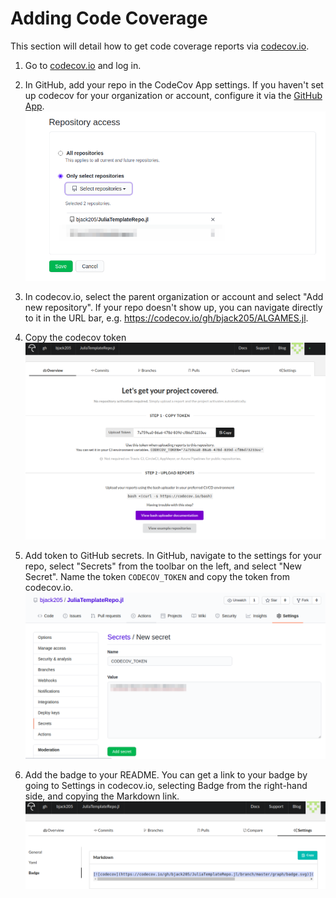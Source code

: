 # Adding Code Coverage
This section will detail how to get code coverage reports via
[codecov.io](https://codecov.io/).

1. Go to [codecov.io](https://codecov.io/) and log in.

2. In GitHub, add your repo in the CodeCov App settings. If you haven't set up codecov for
    your organization or account, configure it via the [GitHub App](https://github.com/apps/codecov).
    ![cc_add](images/codecov_addrepo.png)

3. In codecov.io, select the parent organization or account and select "Add new repository".
    If your repo doesn't show up, you can navigate directly to it in the URL bar, e.g.
    https://codecov.io/gh/bjack205/ALGAMES.jl.

4. Copy the codecov token
    ![cc_copytoken](images/codecov_copytoken.png)

5. Add token to GitHub secrets. In GitHub, navigate to the settings for your repo, select
    "Secrets" from the toolbar on the left, and select "New Secret". Name the token `CODECOV_TOKEN`
    and copy the token from codecov.io.
    ![codecov_secret](images/codecov_secret.png)

6. Add the badge to your README. You can get a link to your badge by going to Settings in
    codecov.io, selecting Badge from the right-hand side, and copying the Markdown link.
    ![codecov_badge](images/codecov_badge.png)
